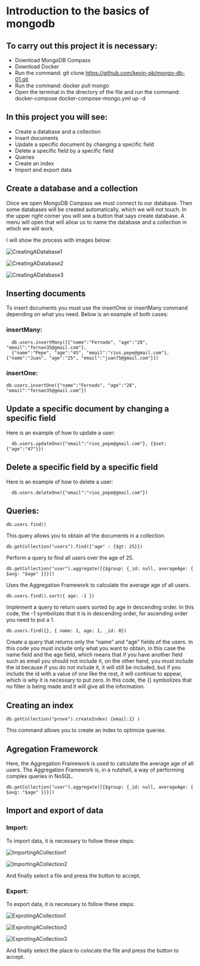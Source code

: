 # Introduction to the basics of mongodb

## To carry out this project it is necessary:

* Download MongoDB Compass
* Download Docker
* Run the command: git clone https://github.com/kevin-pb/mongo-db-01.git
* Run the command: docker pull mongo
* Open the terminal in the directory of the file and run the command: docker-compose
docker-compose-mongo.yml up -d

## In this project you will see:

* Create a database and a collection
* Insert documents
* Update a specific document by changing a specific field
* Delete a specific field by a specific field
* Queries
* Create an index
* Import and export data

## Create a database and a collection

Once we open MongoDB Compass we must connect to our database. Then some databases will be created automatically, which we will not touch. In the upper right corner you will see a button that says create database. A menu will open that will allow us to name the database and a collection in which we will work.

I will show the process with images below:

![CreatingADatabase1](./rsc/CreatingADatabase1.png)

![CreatingADatabase2](./rsc/CreatingADatabase2.png)

![CreatingADatabase3](./rsc/CreatingADatabase3.png)

## Inserting documents

To insert documents you must use the insertOne or insertMany command depending on what you need. Below is an example of both cases:

### insertMany:

```mongoDB
  db.users.insertMany([{"name":"Fernado", "age":"28", "email":"fernan35@gmail.com"}, 
  {"name":"Pepe", "age":"45", "email":"rios.pepe@gmail.com"}, {"name":"Juan", "age":"25", "email":"juan75@gmail.com"}])
```

### insertOne:

```mongoDB
db.users.insertOne({"name":"Fernado", "age":"28", "email":"fernan35@gmail.com"})
```

## Update a specific document by changing a specific field
Here is an example of how to update a user:

```mongoDB
  db.users.updateOne({"email":"rios_pepe@gmail.com"}, {$set:{"age":"47"}})
```

## Delete a specific field by a specific field
Here is an example of how to delete a user:
```mongoDB
  db.users.deleteOne({"email":"rios_pepe@gmail.com"})
```
## Queries:

```mongoDB
db.users.find()
```
This query allows you to obtain all the documents in a collection.

```mongoDB
db.getCollection("users").find({"age" : {$gt: 25}})
```
Perform a query to find all users over the age of 25.

```mongoDB
db.getCollection("user").aggregate([{$group: {_id: null, averageAge: { $avg: "$age" }}}])
```
Uses the Aggregation Framework to calculate the average age of all users.

```mongoDB
db.users.find().sort({ age: -1 })
```
Implement a query to return users sorted by age in descending order. In this code, the -1 symbolizes that it is in descending order, for ascending order you need to put a 1.

```mongoDB
db.users.find({}, { name: 1, age: 1, _id: 0})
```
Create a query that returns only the “name” and “age” fields of the users. In this code you must include only what you want to obtain, in this case the name field and the age field, which means that if you have another field such as email you should not include it, on the other hand, you must include the id because if you do not include it, it will still be included, but if you include the id with a value of one like the rest, it will continue to appear, which is why it is necessary to put zero. In this code, the {} symbolizes that no filter is being made and it will give all the information.

## Creating an index

```mongoDB
db.getCollection("prove").createIndex( {email:1} )
```
This command allows you to create an index to optimize queries.

## Agregation Frameworck

Here, the Aggregation Framework is used to calculate the average age of all users. The Aggregation Framework is, in a nutshell, a way of performing complex queries in NoSQL.

```mongoDB
db.getCollection("user").aggregate([{$group: {_id: null, averageAge: { $avg: "$age" }}}])
```

## Import and export of data

### Import: 

To import data, it is necessary to follow these steps:

![ImportingACollection1](./rsc/ImportingACollection1.png)

![ImportingACollection2](./rsc/ImportingACollection2.png)

And finally select a file and press the button to accept.

### Export: 

To export data, it is necessary to follow these steps:

![ExprotingACollection1](./rsc/ExprotingACollection1.png)

![ExprotingACollection2](./rsc/ExprotingACollection2.png)

![ExprotingACollection3](./rsc/ExprotingACollection3.png)

And finally select the place to colocate the file and press the button to accept.
